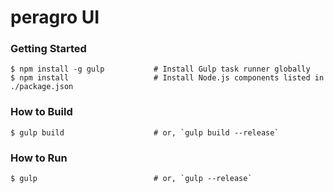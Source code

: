peragro UI
=======

### Getting Started

```shell
$ npm install -g gulp           # Install Gulp task runner globally
$ npm install                   # Install Node.js components listed in ./package.json
```

### How to Build

```shell
$ gulp build                    # or, `gulp build --release`
```

### How to Run

```shell
$ gulp                          # or, `gulp --release`
```
